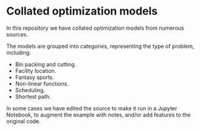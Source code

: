 # Collated optimization models
In this repository we have collated optimization models from numerous sources.

The models are grouped into categories, representing the type of problem, including:
- Bin packing and cutting.
- Facility location.
- Fantasy sports.
- Non-linear functions.
- Scheduling.
- Shortest path.

In some cases we have edited the source to make it run in a Jupyter Notebook, to augment the example with notes, and/or add features to the original code.

